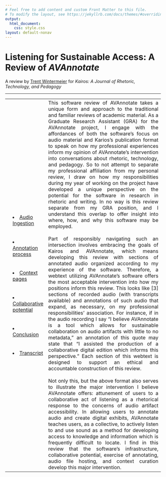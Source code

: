 ```yaml
---
# Feel free to add content and custom Front Matter to this file.
# To modify the layout, see https://jekyllrb.com/docs/themes/#overriding-theme-defaults
output:
  html_document:
    css: style.css
layout: default-nonav
---
```


# **Listening for Sustainable Access: A Review of *AVAnnotate***
 
A review by <a href="www.trentwintermeier.com">Trent Wintermeier</a> for *Kairos: A Journal of Rhetoric, Technology, and Pedagogy*

---

<p>
<table style="width:100%">
   <td> <td width="15%">
<li><a href="https://github.com/trentwintermeier/AVAnnotate-Kairos-Review/blob/9b183827854007e98f3cd596708a785fe52aafd2/pages/audio-ingestion.md">Audio Ingestion</a></li>
<br><br>
<li><a href="https://github.com/trentwintermeier/AVAnnotate-Kairos-Review/blob/9b183827854007e98f3cd596708a785fe52aafd2/pages/audio-ingestion.md">Annotation process</a></li>
<br><br>
<li><a href="https://github.com/trentwintermeier/AVAnnotate-Kairos-Review/blob/9b183827854007e98f3cd596708a785fe52aafd2/pages/audio-ingestion.md">Context pages</a></li>
<br><br>
<li><a href="https://github.com/trentwintermeier/AVAnnotate-Kairos-Review/blob/9b183827854007e98f3cd596708a785fe52aafd2/pages/audio-ingestion.md">Collaborative potential</a></li>
<br><br>
<li><a href="https://github.com/trentwintermeier/AVAnnotate-Kairos-Review/blob/9b183827854007e98f3cd596708a785fe52aafd2/pages/audio-ingestion.md">Conclusion</a></li>
<br><br>
<li><a href="https://github.com/trentwintermeier/AVAnnotate-Kairos-Review/blob/9b183827854007e98f3cd596708a785fe52aafd2/pages/transcript.md">Transcript</a></li>
   </td>
    <td>
      <div style="text-align: justify">
     This software review of AVAnnotate takes a unique form and approach to the traditional and familiar reviews of academic material. As a Graduate Research Assistant (GRA) for the AVAnnotate project, I engage with the affordances of both the software’s focus on audio material and Karios’s publication format to speak on how my professional experiences inform my opinion of AVAnnotate’s intervention into conversations about rhetoric, technology, and pedagogy. So to not attempt to separate my professional affiliation from my personal review, I draw on how my responsibilities during my year of working on the project have developed a unique perspective on the potential for the software in research in rhetoric and writing. In no way is this review separate from my GRA position, and I understand this overlap to offer insight into where, how, and why this software may be employed.
<br><br>
Part of responsibly navigating such an intersection involves embracing the goals of Kairos and AVAnnotate, which means developing this review with sections of annotated audio organized according to my experience of the software. Therefore, a webtext utilizing AVAnnotate’s software offers the most acceptable intervention into how my positions inform this review. This looks like [3] sections of recorded audio (with transcripts available) and annotations of such audio that expand, as necessary, on my professional responsibilities’ association. For instance, if in the audio recording I say “I believe AVAnnotate is a tool which allows for sustainable collaboration on audio artifacts with little to no metadata,” an annotation of this quote may state that “I assisted the production of a collaborative digital edition which informs this perspective.” Each section of this webtext is designed to support an ethical and accountable construction of this review.
<br><br>
Not only this, but the above format also serves to illustrate the major intervention I believe AVAnnotate offers: attunement of users to a collaborative act of listening as a rhetorical response to the concerns of audio artifact accessibility. In allowing users to annotate audio and create digital exhibits, AVAnnotate teaches users, as a collective, to actively listen to and use sound as a method for developing access to knowledge and information which is frequently difficult to locate. I find in this review that the software’s infrastructure, collaborative potential, exercise of annotating, audio file hosting, and context curation develop this major intervention. 
      </div>
    </td>



